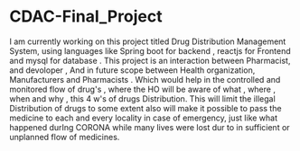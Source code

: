 # CDAC-Final_Project
I am currently working on this project titled Drug Distribution Management System,  using languages like Spring boot for backend , reactjs for Frontend and mysql for database . This project is an interaction  between Pharmacist, and devoloper , And in  future scope between Health organization,  Manufacturers and Pharmacists . Which would help in the controlled and monitored flow of drug's , where the HO will be aware of what , where , when and why , this 4 w's of drugs Distribution. This will limit the illegal Distribution of drugs to some extent also will make it possible to pass the medicine to each and every locality in case of emergency,  just like what happened durIng CORONA while many lives were lost dur to in sufficient or unplanned flow of medicines.